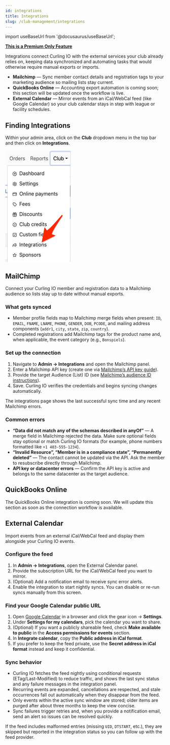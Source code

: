 ```yaml
---
id: integrations
title: Integrations
slug: /club-management/integrations
---
```

import useBaseUrl from '@docusaurus/useBaseUrl';

**[This is a Premium Only Feature](/docs/getting-started/premium)**



Integrations connect Curling IO with the external services your club already relies on, keeping data synchronized and automating tasks that would otherwise require manual exports or imports.

- **Mailchimp** — Sync member contact details and registration tags to your marketing audience so mailing lists stay current.
- **QuickBooks Online** — Accounting export automation is coming soon; this section will be updated once the workflow is live.
- **External Calendar** — Mirror events from an iCal/WebCal feed (like Google Calendar) so your club calendar stays in step with league or facility schedules.

## Finding Integrations

Within your admin area, click on the **Club** dropdown menu in the top bar and then click on **Integrations**.

![Navigation](/img/docs/club-management/integrations/navigation.png)

## MailChimp

Connect your Curling IO member and registration data to a Mailchimp audience so lists stay up to date without manual exports.

### What gets synced
- Member profile fields map to Mailchimp merge fields when present: `ID`, `EMAIL`, `FNAME`, `LNAME`, `PHONE`, `GENDER`, `DOB`, `PCODE`, and mailing address components (`addr1`, `city`, `state`, `zip`, `country`).
- Completed registrations add Mailchimp tags for the product name and, when applicable, the event category (e.g., `Bonspiels`).

### Set up the connection
1. Navigate to **Admin → Integrations** and open the Mailchimp panel.
2. Enter a Mailchimp API key (create one via [Mailchimp’s API key guide](https://mailchimp.com/help/about-api-keys/)).
3. Provide the target Audience (List) ID (see [Mailchimp’s audience ID instructions](https://mailchimp.com/help/find-audience-id/)).
4. Save. Curling IO verifies the credentials and begins syncing changes automatically.

The integrations page shows the last successful sync time and any recent Mailchimp errors.

### Common errors
- **“Data did not match any of the schemas described in anyOf”** — A merge field in Mailchimp rejected the data. Make sure optional fields stay optional or match Curling IO formats (for example, phone numbers formatted like `+1 403-555-1234`).
- **“Invalid Resource”, “Member is in a compliance state”, “Permanently deleted”** — The contact cannot be updated via the API. Ask the member to resubscribe directly through Mailchimp.
- **API key or datacenter errors** — Confirm the API key is active and belongs to the same datacenter as the target audience.

## QuickBooks Online

The QuickBooks Online integration is coming soon. We will update this section as soon as the connection workflow is available.

## External Calendar

Import events from an external iCal/WebCal feed and display them alongside your Curling IO events.

### Configure the feed
1. In **Admin → Integrations**, open the External Calendar panel.
2. Provide the subscription URL for the iCal/WebCal feed you want to mirror.
3. (Optional) Add a notification email to receive sync error alerts.
4. Enable the integration to start nightly syncs. You can disable or re-run syncs manually from this screen.

### Find your Google Calendar public URL
1. Open [Google Calendar](https://calendar.google.com) in a browser and click the gear icon → **Settings**.
2. Under **Settings for my calendars**, pick the calendar you want to share.
3. (Optional) If you want a publicly shareable feed, check **Make available to public** in the **Access permissions for events** section.
4. In **Integrate calendar**, copy the **Public address in iCal format**.
5. If you prefer to keep the feed private, use the **Secret address in iCal format** instead and keep it confidential.

### Sync behavior
- Curling IO fetches the feed nightly using conditional requests (ETag/Last-Modified) to reduce traffic, and shows the last sync status and any failure messages in the integration panel.
- Recurring events are expanded, cancellations are respected, and stale occurrences fall out automatically when they disappear from the feed.
- Only events within the active sync window are stored; older items are purged after about three months to keep the view concise.
- Sync failures trigger retries and, when you provide a notification email, send an alert so issues can be resolved quickly.

If the feed includes malformed entries (missing `UID`, `DTSTART`, etc.), they are skipped but reported in the integration status so you can follow up with the feed provider.
